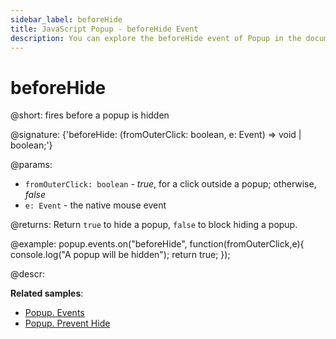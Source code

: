 ```yaml
---
sidebar_label: beforeHide
title: JavaScript Popup - beforeHide Event 
description: You can explore the beforeHide event of Popup in the documentation of the DHTMLX JavaScript UI library. Browse developer guides and API reference, try out code examples and live demos, and download a free 30-day evaluation version of DHTMLX Suite 7.
---
```


# beforeHide

@short: fires before a popup is hidden

@signature: {'beforeHide: (fromOuterClick: boolean, e: Event) => void | boolean;'}

@params:
- `fromOuterClick: boolean` - *true*, for a click outside a popup; otherwise, *false*
- `e: Event` - the native mouse event

@returns:
Return `true` to hide a popup, `false` to block hiding a popup.

@example:
popup.events.on("beforeHide", function(fromOuterClick,e){
    console.log("A popup will be hidden");
    return true;
});

@descr:

**Related samples**:
- [Popup. Events](https://snippet.dhtmlx.com/ro2lza9t)
- [Popup. Prevent Hide](https://snippet.dhtmlx.com/aocef9cv)

[comment]: # (@related: popup/event_handling.md)
